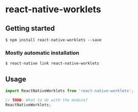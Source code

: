 # react-native-worklets

## Getting started

`$ npm install react-native-worklets --save`

### Mostly automatic installation

`$ react-native link react-native-worklets`

## Usage
```javascript
import ReactNativeWorklets from 'react-native-worklets';

// TODO: What to do with the module?
ReactNativeWorklets;
```
